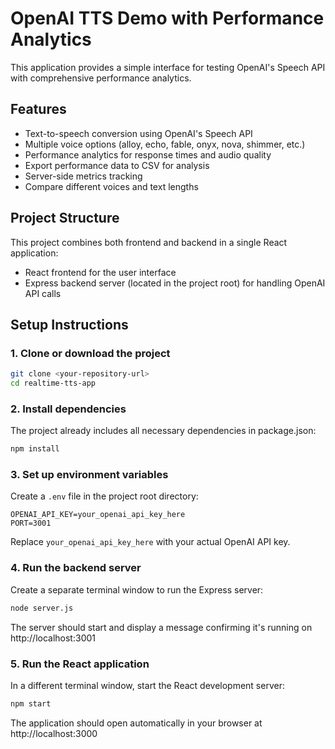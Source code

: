 # OpenAI TTS Demo with Performance Analytics

This application provides a simple interface for testing OpenAI's Speech API with comprehensive performance analytics.

## Features

- Text-to-speech conversion using OpenAI's Speech API
- Multiple voice options (alloy, echo, fable, onyx, nova, shimmer, etc.)
- Performance analytics for response times and audio quality
- Export performance data to CSV for analysis
- Server-side metrics tracking
- Compare different voices and text lengths

## Project Structure

This project combines both frontend and backend in a single React application:
- React frontend for the user interface
- Express backend server (located in the project root) for handling OpenAI API calls

## Setup Instructions

### 1. Clone or download the project

```bash
git clone <your-repository-url>
cd realtime-tts-app
```

### 2. Install dependencies

The project already includes all necessary dependencies in package.json:

```bash
npm install
```

### 3. Set up environment variables

Create a `.env` file in the project root directory:

```
OPENAI_API_KEY=your_openai_api_key_here
PORT=3001
```

Replace `your_openai_api_key_here` with your actual OpenAI API key.

### 4. Run the backend server

Create a separate terminal window to run the Express server:

```bash
node server.js
```

The server should start and display a message confirming it's running on http://localhost:3001

### 5. Run the React application

In a different terminal window, start the React development server:

```bash
npm start
```

The application should open automatically in your browser at http://localhost:3000